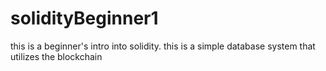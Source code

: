 # solidityBeginner1
this is a beginner's intro into solidity.
this is a simple database system that utilizes the blockchain
